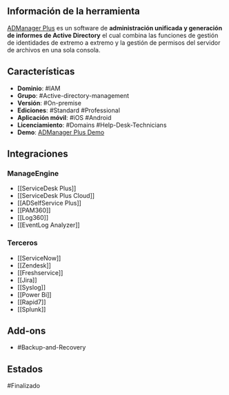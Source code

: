 ## Información de la herramienta

[ADManager Plus](https://www.manageengine.com/latam/ad-manager/?pos=MEtab&cat=AD&loc=tab&prev=AB2) es un software de **administración unificada y generación de informes de Active Directory** el cual combina las funciones de gestión de identidades de extremo a extremo y la gestión de permisos del servidor de archivos en una sola consola.

## Características

+ **Dominio**: #IAM
+ **Grupo**: #Active-directory-management  
+ **Versión**: #On-premise 
+ **Ediciones**: #Standard #Professional 
+ **Aplicación móvil**: #iOS #Android
+ **Licenciamiento**: #Domains #Help-Desk-Technicians
+ **Demo**: [ADManager Plus Demo](https://demo.admanagerplus.com/)

## Integraciones
### ManageEngine
+ [[ServiceDesk Plus]]
+ [[ServiceDesk Plus Cloud]]
+ [[ADSelfService Plus]]
+ [[PAM360]]
+ [[Log360]]
+ [[EventLog Analyzer]]
### Terceros
+ [[ServiceNow]]
+ [[Zendesk]]
+ [[Freshservice]]
+ [[Jira]]
+ [[Syslog]]
+ [[Power Bi]]
+ [[Rapid7]]
+ [[Splunk]]
## Add-ons

+ #Backup-and-Recovery

## Estados 

#Finalizado 
